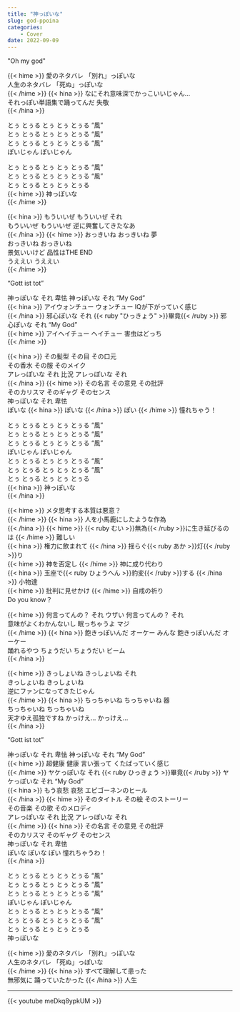 ```yaml
---
title: "神っぽいな"
slug: god-ppoina
categories:
    - Cover
date: 2022-09-09
---
```


"Oh my god"

{{< hime >}}
愛のネタバレ 「別れ」っぽいな  
人生のネタバレ 「死ぬ」っぽいな  
{{< /hime >}}
{{< hina >}}
なにそれ意味深でかっこいいじゃん…  
それっぽい単語集で踊ってんだ 失敬  
{{< /hina >}}

とぅ とぅる とぅ とぅ とぅる “風”  
とぅ とぅる とぅ とぅ とぅる “風”  
とぅ とぅる とぅ とぅ とぅる “風”  
ぽいじゃん ぽいじゃん  

とぅ とぅる とぅ とぅ とぅる “風”  
とぅ とぅる とぅ とぅ とぅる “風”  
とぅ とぅる とぅ とぅ とぅる  
{{< hime >}}
神っぽいな  
{{< /hime >}}

{{< hina >}}
もういいぜ もういいぜ それ  
もういいぜ もういいぜ 逆に興奮してきたなあ  
{{< /hina >}}
{{< hime >}}
おっきいね おっきいね 夢  
おっきいね おっきいね  
景気いいけど 品性はTHE END  
うええい うええい  
{{< /hime >}}

“Gott ist tot”  

神っぽいな それ 卑怯 神っぽいな それ “My God”  
{{< hina >}}
アイウォンチュー ウォンチュー IQが下がっていく感じ  
{{< /hina >}}
邪心ぽいな それ {{< ruby "ひっきょう" >}}畢竟{{< /ruby >}} 邪心ぽいな それ “My God”  
{{< hime >}}
アイヘイチュー ヘイチュー 害虫はどっち  
{{< /hime >}}

{{< hina >}}
その髪型 その目 その口元  
その香水 その服 そのメイク  
アレっぽいな それ 比況 アレっぽいな それ  
{{< /hina >}}
{{< hime >}}
その名言 その意見 その批評  
そのカリスマ そのギャグ そのセンス  
神っぽいな それ 卑怯  
ぽいな 
{{< hina >}}
ぽいな 
{{< /hina >}}
ぽい 
{{< /hime >}}
憧れちゃう！  

とぅ とぅる とぅ とぅ とぅる “風”  
とぅ とぅる とぅ とぅ とぅる “風”  
とぅ とぅる とぅ とぅ とぅる “風”  
ぽいじゃん ぽいじゃん  
とぅ とぅる とぅ とぅ とぅる “風”  
とぅ とぅる とぅ とぅ とぅる “風”  
とぅ とぅる とぅ とぅ とぅる  
{{< hina >}}
神っぽいな  
{{< /hina >}}

{{< hime >}}
メタ思考する本質は悪意？  
{{< /hime >}}
{{< hina >}}
人を小馬鹿にしたような作為  
{{< /hina >}}
{{< hime >}}
{{< ruby むい >}}無為{{< /ruby >}}に生き延びるのは 
{{< /hime >}}
難しい  
{{< hina >}}
権力に飲まれて 
{{< /hina >}}
揺らぐ{{< ruby あか >}}灯{{< /ruby >}}り  
{{< hime >}}
神を否定し 
{{< /hime >}}
神に成り代わり  
{{< hina >}}
玉座で{{< ruby ひょうへん >}}豹変{{< /ruby >}}する 
{{< /hina >}}
小物達  
{{< hime >}}
批判に見せかけ 
{{< /hime >}}
自戒の祈り  
Do you know？  

{{< hime >}}
何言ってんの？ それ ウザい 何言ってんの？ それ  
意味がよくわかんないし 眠っちゃうよ マジ  
{{< /hime >}}
{{< hina >}}
飽きっぽいんだ オーケー みんな 飽きっぽいんだ オーケー  
踊れるやつ ちょうだい ちょうだい ビーム  
{{< /hina >}}

{{< hime >}}
きっしょいね きっしょいね それ  
きっしょいね きっしょいね  
逆にファンになってきたじゃん  
{{< /hime >}}
{{< hina >}}
ちっちゃいね ちっちゃいね 器  
ちっちゃいね ちっちゃいね  
天才ゆえ孤独ですね かっけえ… かっけえ…  
{{< /hina >}}

“Gott ist tot”  

神っぽいな それ 卑怯 神っぽいな それ “My God”  
{{< hime >}}
超健康 健康 言い張って くたばっていく感じ  
{{< /hime >}}
ヤケっぽいな それ {{< ruby ひっきょう >}}畢竟{{< /ruby >}} ヤケっぽいな それ “My God”  
{{< hina >}}
もう哀愁 哀愁 エピゴーネンのヒール  
{{< /hina >}}
{{< hime >}}
そのタイトル その絵 そのストーリー  
その音楽 その歌 そのメロディ  
アレっぽいな それ 比況 アレっぽいな それ  
{{< /hime >}}
{{< hina >}}
その名言 その意見 その批評  
そのカリスマ そのギャグ そのセンス  
神っぽいな それ 卑怯  
ぽいな ぽいな ぽい 憧れちゃうわ！  
{{< /hina >}}

とぅ とぅる とぅ とぅ とぅる “風”  
とぅ とぅる とぅ とぅ とぅる “風”  
とぅ とぅる とぅ とぅ とぅる “風”  
ぽいじゃん ぽいじゃん  
とぅ とぅる とぅ とぅ とぅる “風”  
とぅ とぅる とぅ とぅ とぅる “風”  
とぅ とぅる とぅ とぅ とぅる  
神っぽいな  

{{< hime >}}
愛のネタバレ 「別れ」っぽいな  
人生のネタバレ 「死ぬ」っぽいな  
{{< /hime >}}
{{< hina >}}
すべて理解して患った  
無邪気に 踊っていたかった 
{{< /hina >}}
人生  

---

{{< youtube meDkq8ypkUM >}}
